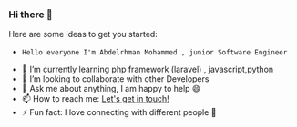 ### Hi there 👋
Here are some ideas to get you started:
-     Hello everyone I'm Abdelrhman Mohammed , junior Software Engineer
- 🌱 I’m currently learning php framework (laravel) , javascript,python
- 👯 I’m looking to collaborate with other Developers
- 💬 Ask me about anything, I am happy to help 😄
- 📫 How to reach me: [Let's get in touch!](https://www.linkedin.com/feed/) 
- ⚡ Fun fact: I love connecting with different people 🙌
